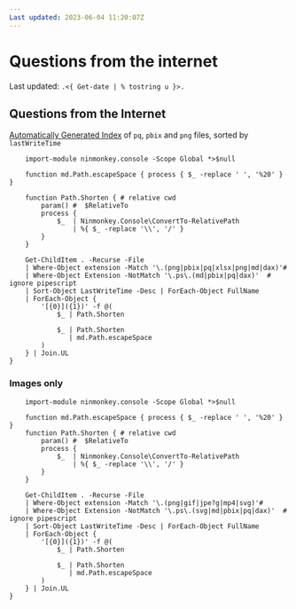 ```yaml
---
Last updated: 2023-06-04 11:20:07Z 
---
```



# Questions from the internet

Last updated: ```.<{ Get-date | % tostring u }>.``` 

## Questions from the Internet

[Automatically Generated Index](readme.ps.md) of `pq`, `pbix` and `png` files, sorted by `lastWriteTime`

~~~PipeScript{
    import-module ninmonkey.console -Scope Global *>$null
    
    function md.Path.escapeSpace { process { $_ -replace ' ', '%20' } }

    function Path.Shorten { # relative cwd
        param() #  $RelativeTo 
        process { 
            $_  | Ninmonkey.Console\ConvertTo-RelativePath
                | %{ $_ -replace '\\', '/' }
        }
    }
    
    Get-ChildItem . -Recurse -File
    | Where-Object extension -Match '\.(png|pbix|pq|xlsx|png|md|dax)'#
    | Where-Object Extension -NotMatch '\.ps\.(md|pbix|pq|dax)'  # ignore pipescript
    | Sort-Object LastWriteTime -Desc | ForEach-Object FullName
    | ForEach-Object {
        '[{0}]({1})' -f @(            
            $_ | Path.Shorten

            $_ | Path.Shorten
               | md.Path.escapeSpace
        )
    } | Join.UL
}
~~~

### Images only

~~~PipeScript{
    import-module ninmonkey.console -Scope Global *>$null

    function md.Path.escapeSpace { process { $_ -replace ' ', '%20' } }
    function Path.Shorten { # relative cwd
        param() #  $RelativeTo 
        process { 
            $_  | Ninmonkey.Console\ConvertTo-RelativePath
                | %{ $_ -replace '\\', '/' }
        }
    }
    
    Get-ChildItem . -Recurse -File
    | Where-Object extension -Match '\.(png|gif|jpe?g|mp4|svg)'#
    | Where-Object Extension -NotMatch '\.ps\.(svg|md|pbix|pq|dax)'  # ignore pipescript
    | Sort-Object LastWriteTime -Desc | ForEach-Object FullName
    | ForEach-Object {
        '[{0}]({1})' -f @(            
            $_ | Path.Shorten

            $_ | Path.Shorten
               | md.Path.escapeSpace
        )
    } | Join.UL
}
~~~

